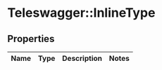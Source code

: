 # Teleswagger::InlineType

## Properties
Name | Type | Description | Notes
------------ | ------------- | ------------- | -------------



